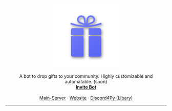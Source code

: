 <br />
<div align="center">
  <a href="https://discord.gg/desky">
    <img src="https://github.com/DevSkyOne/Drops/raw/main/assets/present.png" height=200 width=200 alt="Logo">
  </a>

  <p align="center">
    A bot to drop gifts to your community. Highly customizable and automatable. (soon)
    <br />
    <a href="https://discord.com/api/oauth2/authorize?client_id=913836564403064832&permissions=117760&scope=applications.commands%20bot"><b>Invite Bot</b></a>
    <br />
    <br />
    <a href="https://discord.gg/devsky">Main-Server</a>
    ·
    <a href="https://devsky.one">Website</a>
    ·
    <a href="https://github.com/mccoderpy/discord.py-message-components">Discord4Py (Libary)</a>
  </p>
</div>

---